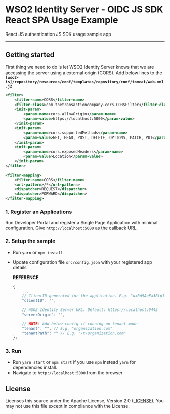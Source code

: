 # WSO2 Identity Server - OIDC JS SDK React SPA Usage Example

React JS authentication JS SDK usage sample app

---

## Getting started

First thing we need to do is let WSO2 Identity Server knows that we are accessing the server using a external origin (CORS). 
Add below lines to the **`[wso2-is]/repository/resources/conf/templates/repository/conf/tomcat/web.xml.j2`**

```xml
<filter>
    <filter-name>CORS</filter-name>
    <filter-class>com.thetransactioncompany.cors.CORSFilter</filter-class>
    <init-param>
        <param-name>cors.allowOrigin</param-name>
        <param-value>https://localhost:5000</param-value>
    </init-param>
    <init-param>
        <param-name>cors.supportedMethods</param-name>
        <param-value>GET, HEAD, POST, DELETE, OPTIONS, PATCH, PUT</param-value>
    </init-param>
    <init-param>
        <param-name>cors.exposedHeaders</param-name>
        <param-value>Location</param-value>
    </init-param>
</filter>

<filter-mapping>
    <filter-name>CORS</filter-name>
    <url-pattern>/*</url-pattern>
    <dispatcher>REQUEST</dispatcher>
    <dispatcher>FORWARD</dispatcher>
</filter-mapping>
```

### 1. Register an Applications

Run Developer Portal and register a Single Page Application with minimal configuration. 
Give `http://localhost:5000` as the callback URL.

### 2. Setup the sample

* Run `yarn` or `npm install`
* Update configuration file `src/config.json` with your registered app details

    __REFERENCE__

    ```javascript
    {
        ...
        // ClientID generated for the application. E.g. "uxRd9AqFa3Blp1ASvKYaUizU7pca"
        "clientID": "",

        // WSO2 Identity Server URL. Default: https://localhost:9443
        "serverOrigin": "",

        // NOTE: Add below config if running on tenant mode
        "tenant": "", // E.g. "organization.com"
        "tenantPath": "" // E.g. "/t/organization.com"
    };
    ```

### 3. Run

* Run `yarn start` or `npm start` if you use `npm` instead `yarn` for dependencies install.
* Navigate to `http://localhost:5000` from the browser

## License

Licenses this source under the Apache License, Version 2.0 ([LICENSE](LICENSE)), You may not use this file except in compliance with the License.
